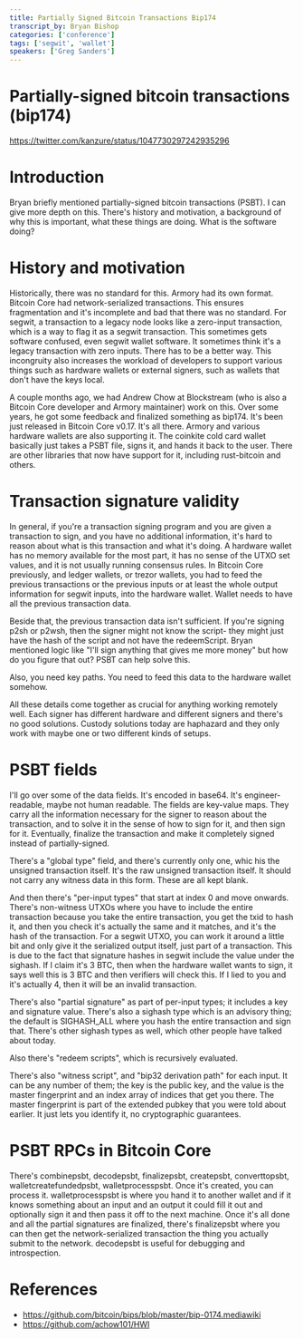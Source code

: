 ```yaml
---
title: Partially Signed Bitcoin Transactions Bip174
transcript_by: Bryan Bishop
categories: ['conference']
tags: ['segwit', 'wallet']
speakers: ['Greg Sanders']
---
```


# Partially-signed bitcoin transactions (bip174)

<https://twitter.com/kanzure/status/1047730297242935296>

# Introduction

Bryan briefly mentioned partially-signed bitcoin transactions (PSBT). I can give more depth on this. There's history and motivation, a background of why this is important, what these things are doing. What is the software doing?

# History and motivation

Historically, there was no standard for this. Armory had its own format. Bitcoin Core had network-serialized transactions. This ensures fragmentation and it's incomplete and bad that there was no standard. For segwit, a transaction to a legacy node looks like a zero-input transaction, which is a way to flag it as a segwit transaction. This sometimes gets software confused, even segwit wallet software. It sometimes think it's a legacy transaction with zero inputs. There has to be a better way. This incongruity also increases the workload of developers to support various things such as hardware wallets or external signers, such as wallets that don't have the keys local.

A couple months ago, we had Andrew Chow at Blockstream (who is also a Bitcoin Core developer and Armory maintainer) work on this. Over some years, he got some feedback and finalized something as bip174. It's been just released in Bitcoin Core v0.17. It's all there. Armory and various hardware wallets are also supporting it. The coinkite cold card wallet basically just takes a PSBT file, signs it, and hands it back to the user. There are other libraries that now have support for it, including rust-bitcoin and others.

# Transaction signature validity

In general, if you're a transaction signing program and you are given a transaction to sign, and you have no additional information, it's hard to reason about what is this transaction and what it's doing. A hardware wallet has no memory available for the most part, it has no sense of the UTXO set values, and it is not usually running consensus rules. In Bitcoin Core previously, and ledger wallets, or trezor wallets, you had to feed the previous transactions or the previous inputs or at least the whole output information for segwit inputs, into the hardware wallet. Wallet needs to have all the previous transaction data.

Beside that, the previous transaction data isn't sufficient. If you're signing p2sh or p2wsh, then the signer might not know the script- they might just have the hash of the script and not have the redeemScript. Bryan mentioned logic like "I'll sign anything that gives me more money" but how do you figure that out? PSBT can help solve this.

Also, you need key paths. You need to feed this data to the hardware wallet somehow.

All these details come together as crucial for anything working remotely well. Each signer has different hardware and different signers and there's no good solutions. Custody solutions today are haphazard and they only work with maybe one or two different kinds of setups.

# PSBT fields

I'll go over some of the data fields. It's encoded in base64. It's engineer-readable, maybe not human readable. The fields are key-value maps. They carry all the information necessary for the signer to reason about the transaction, and to solve it in the sense of how to sign for it, and then sign for it. Eventually, finalize the transaction and make it completely signed instead of partially-signed.

There's a "global type" field, and there's currently only one, whic his the unsigned transaction itself. It's the raw unsigned transaction itself. It should not carry any witness data in this form. These are all kept blank.

And then there's "per-input types" that start at index 0 and move onwards. There's non-witness UTXOs where you have to include the entire transaction because you take the entire transaction, you get the txid to hash it, and then you check it's actually the same and it matches, and it's the hash of the transaction. For a segwit UTXO, you can work it around a little bit and only give it the serialized output itself, just part of a transaction. This is due to the fact that signature hashes in segwit include the value under the sighash. If I claim it's 3 BTC, then when the hardware wallet wants to sign, it says well this is 3 BTC and then verifiers will check this. If I lied to you and it's actually 4, then it will be an invalid transaction.

There's also "partial signature" as part of per-input types; it includes a key and signature value. There's also a sighash type which is an advisory thing; the default is SIGHASH_ALL where you hash the entire transaction and sign that. There's other sighash types as well, which other people have talked about today.

Also there's "redeem scripts", which is recursively evaluated.

There's also "witness script", and "bip32 derivation path" for each input. It can be any number of them; the key is the public key, and the value is the master fingerprint and an index array of indices that get you there. The master fingerprint is part of the extended pubkey that you were told about earlier. It just lets you identify it, no cryptographic guarantees.

# PSBT RPCs in Bitcoin Core

There's combinepsbt, decodepsbt, finalizepsbt, createpsbt, converttopsbt, walletcreatefundedpsbt, walletprocesspsbt. Once it's created, you can process it. walletprocesspsbt is where you hand it to another wallet and if it knows something about an input and an output it could fill it out and optionally sign it and then pass it off to the next machine. Once it's all done and all the partial signatures are finalized, there's finalizepsbt where you can then get the network-serialized transaction the thing you actually submit to the network. decodepsbt is useful for debugging and introspection.

# References

- <https://github.com/bitcoin/bips/blob/master/bip-0174.mediawiki>
- <https://github.com/achow101/HWI>
